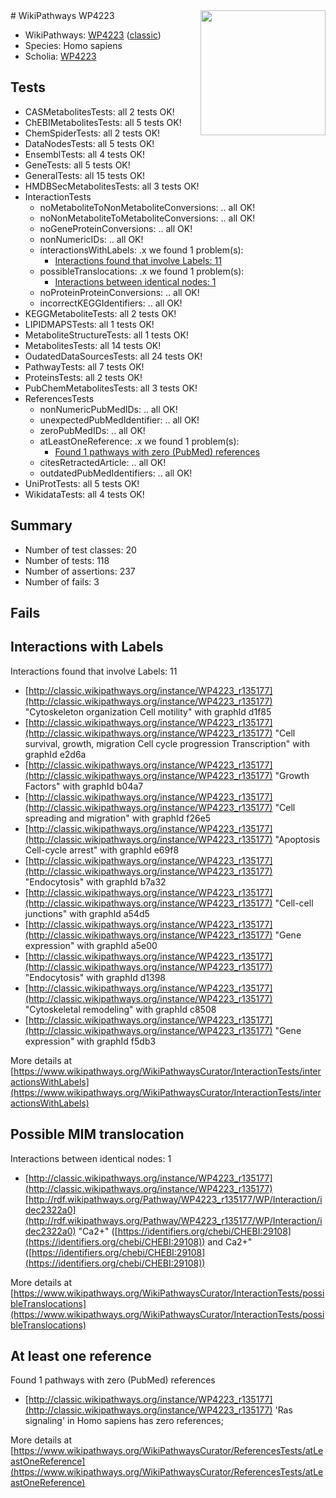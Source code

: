 <img style="float: right; width: 200px" src="https://upload.wikimedia.org/wikipedia/commons/thumb/8/83/Wplogo_with_text_500.png/640px-Wplogo_with_text_500.png" />
# WikiPathways WP4223

* WikiPathways: [WP4223](https://wikipathways.org/pathways/WP4223) ([classic](https://classic.wikipathways.org/instance/WP4223))
* Species: Homo sapiens
* Scholia: [WP4223](https://scholia.toolforge.org/wikipathways/WP4223)
## Tests
* CASMetabolitesTests: all 2 tests OK!
* ChEBIMetabolitesTests: all 5 tests OK!
* ChemSpiderTests: all 2 tests OK!
* DataNodesTests: all 5 tests OK!
* EnsemblTests: all 4 tests OK!
* GeneTests: all 5 tests OK!
* GeneralTests: all 15 tests OK!
* HMDBSecMetabolitesTests: all 3 tests OK!
* InteractionTests
    * noMetaboliteToNonMetaboliteConversions: .. all OK!
    * noNonMetaboliteToMetaboliteConversions: .. all OK!
    * noGeneProteinConversions: .. all OK!
    * nonNumericIDs: .. all OK!
    * interactionsWithLabels: .x we found 1 problem(s):
        * [Interactions found that involve Labels: 11](#fe97a8b9)
    * possibleTranslocations: .x we found 1 problem(s):
        * [Interactions between identical nodes: 1](#1c118206)
    * noProteinProteinConversions: .. all OK!
    * incorrectKEGGIdentifiers: .. all OK!
* KEGGMetaboliteTests: all 2 tests OK!
* LIPIDMAPSTests: all 1 tests OK!
* MetaboliteStructureTests: all 1 tests OK!
* MetabolitesTests: all 14 tests OK!
* OudatedDataSourcesTests: all 24 tests OK!
* PathwayTests: all 7 tests OK!
* ProteinsTests: all 2 tests OK!
* PubChemMetabolitesTests: all 3 tests OK!
* ReferencesTests
    * nonNumericPubMedIDs: .. all OK!
    * unexpectedPubMedIdentifier: .. all OK!
    * zeroPubMedIDs: .. all OK!
    * atLeastOneReference: .x we found 1 problem(s):
        * [Found 1 pathways with zero (PubMed) references](#d0a459f0)
    * citesRetractedArticle: .. all OK!
    * outdatedPubMedIdentifiers: .. all OK!
* UniProtTests: all 5 tests OK!
* WikidataTests: all 4 tests OK!


## Summary

* Number of test classes: 20
* Number of tests: 118
* Number of assertions: 237
* Number of fails: 3

## Fails

<a name="fe97a8b9" />

## Interactions with Labels

Interactions found that involve Labels: 11

* [http://classic.wikipathways.org/instance/WP4223_r135177](http://classic.wikipathways.org/instance/WP4223_r135177) "Cytoskeleton organization
Cell motility" with graphId d1f85
* [http://classic.wikipathways.org/instance/WP4223_r135177](http://classic.wikipathways.org/instance/WP4223_r135177) "Cell survival, growth, migration
Cell cycle progression
Transcription" with graphId e2d6a
* [http://classic.wikipathways.org/instance/WP4223_r135177](http://classic.wikipathways.org/instance/WP4223_r135177) "Growth Factors" with graphId b04a7
* [http://classic.wikipathways.org/instance/WP4223_r135177](http://classic.wikipathways.org/instance/WP4223_r135177) "Cell spreading
and migration" with graphId f26e5
* [http://classic.wikipathways.org/instance/WP4223_r135177](http://classic.wikipathways.org/instance/WP4223_r135177) "Apoptosis
Cell-cycle arrest" with graphId e69f8
* [http://classic.wikipathways.org/instance/WP4223_r135177](http://classic.wikipathways.org/instance/WP4223_r135177) "Endocytosis" with graphId b7a32
* [http://classic.wikipathways.org/instance/WP4223_r135177](http://classic.wikipathways.org/instance/WP4223_r135177) "Cell-cell junctions" with graphId a54d5
* [http://classic.wikipathways.org/instance/WP4223_r135177](http://classic.wikipathways.org/instance/WP4223_r135177) "Gene expression" with graphId a5e00
* [http://classic.wikipathways.org/instance/WP4223_r135177](http://classic.wikipathways.org/instance/WP4223_r135177) "Endocytosis" with graphId d1398
* [http://classic.wikipathways.org/instance/WP4223_r135177](http://classic.wikipathways.org/instance/WP4223_r135177) "Cytoskeletal remodeling" with graphId c8508
* [http://classic.wikipathways.org/instance/WP4223_r135177](http://classic.wikipathways.org/instance/WP4223_r135177) "Gene expression" with graphId f5db3


More details at [https://www.wikipathways.org/WikiPathwaysCurator/InteractionTests/interactionsWithLabels](https://www.wikipathways.org/WikiPathwaysCurator/InteractionTests/interactionsWithLabels)

<a name="1c118206" />

## Possible MIM translocation

Interactions between identical nodes: 1

* [http://classic.wikipathways.org/instance/WP4223_r135177](http://classic.wikipathways.org/instance/WP4223_r135177) [http://rdf.wikipathways.org/Pathway/WP4223_r135177/WP/Interaction/idec2322a0](http://rdf.wikipathways.org/Pathway/WP4223_r135177/WP/Interaction/idec2322a0) "Ca2+" ([https://identifiers.org/chebi/CHEBI:29108](https://identifiers.org/chebi/CHEBI:29108)) and 
Ca2+" ([https://identifiers.org/chebi/CHEBI:29108](https://identifiers.org/chebi/CHEBI:29108))


More details at [https://www.wikipathways.org/WikiPathwaysCurator/InteractionTests/possibleTranslocations](https://www.wikipathways.org/WikiPathwaysCurator/InteractionTests/possibleTranslocations)

<a name="d0a459f0" />

## At least one reference

Found 1 pathways with zero (PubMed) references

* [http://classic.wikipathways.org/instance/WP4223_r135177](http://classic.wikipathways.org/instance/WP4223_r135177) 'Ras signaling' in Homo sapiens has zero references; 


More details at [https://www.wikipathways.org/WikiPathwaysCurator/ReferencesTests/atLeastOneReference](https://www.wikipathways.org/WikiPathwaysCurator/ReferencesTests/atLeastOneReference)

